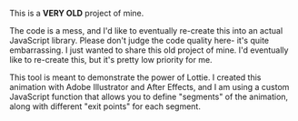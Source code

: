 This is a **VERY OLD** project of mine.

The code is a mess, and I'd like to eventually re-create this into an actual JavaScript library. Please don't judge the code quality here- it's quite embarrassing. I just wanted to share this old project of mine. I'd eventually like to re-create this, but it's pretty low priority for me.

This tool is meant to demonstrate the power of Lottie. I created this animation with Adobe Illustrator and After Effects, and I am using a custom JavaScript function that allows you to define "segments" of the animation, along with different "exit points" for each segment.
